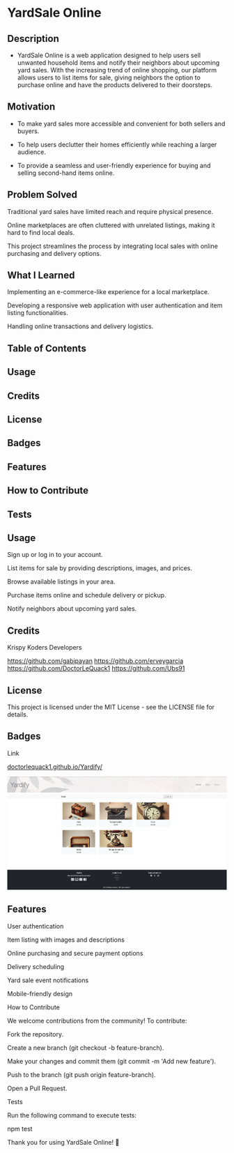 # YardSale Online

## Description

- YardSale Online is a web application designed to help users sell unwanted household items and notify their neighbors about upcoming yard sales. With the increasing trend of online shopping, our platform allows users to list items for sale, giving neighbors the option to purchase online and have the products delivered to their doorsteps.

## Motivation

- To make yard sales more accessible and convenient for both sellers and buyers.

- To help users declutter their homes efficiently while reaching a larger audience.

- To provide a seamless and user-friendly experience for buying and selling second-hand items online.

## Problem Solved

Traditional yard sales have limited reach and require physical presence.

Online marketplaces are often cluttered with unrelated listings, making it hard to find local deals.

This project streamlines the process by integrating local sales with online purchasing and delivery options.

## What I Learned

Implementing an e-commerce-like experience for a local marketplace.

Developing a responsive web application with user authentication and item listing functionalities.

Handling online transactions and delivery logistics.

## Table of Contents

## Usage

## Credits

## License

## Badges

## Features

## How to Contribute

## Tests



## Usage

Sign up or log in to your account.

List items for sale by providing descriptions, images, and prices.

Browse available listings in your area.

Purchase items online and schedule delivery or pickup.

Notify neighbors about upcoming yard sales.



## Credits

Krispy Koders Developers

https://github.com/gabipayan
https://github.com/erveygarcia
https://github.com/DoctorLeQuack1
https://github.com/Ubs91



## License

This project is licensed under the MIT License - see the LICENSE file for details.

## Badges


Link

[doctorlequack1.github.io/Yardify/ ](https://doctorlequack1.github.io/Yardify/)

![screenshot](screenshot.png)

## Features

User authentication

Item listing with images and descriptions

Online purchasing and secure payment options

Delivery scheduling

Yard sale event notifications

Mobile-friendly design

How to Contribute

We welcome contributions from the community! To contribute:

Fork the repository.

Create a new branch (git checkout -b feature-branch).

Make your changes and commit them (git commit -m 'Add new feature').

Push to the branch (git push origin feature-branch).

Open a Pull Request.

Tests

Run the following command to execute tests:

npm test

Thank you for using YardSale Online! 🚀